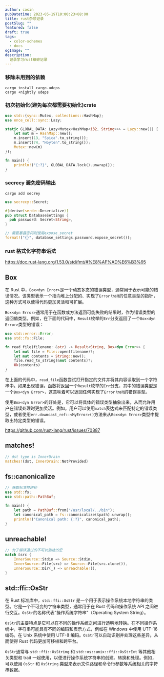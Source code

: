 ```yaml
---
author: cosin
pubDatetime: 2023-05-19T10:00:23+08:00 
title: rust杂项记录
postSlug: ""
featured: false
draft: true
tags:
  - color-schemes
  - docs
ogImage: ""
description:
  记录学习rust细碎记录
---
```


### 移除未用到的依赖
```shell
cargo install cargo-udeps
cargo +nightly udeps
```

### 初次初始化(避免每次都需要初始化)crate
```rust
use std::{sync::Mutex, collections::HashMap};
use once_cell::sync::Lazy;

static GLOBAL_DATA: Lazy<Mutex<HashMap<i32, String>>> = Lazy::new(|| {
    let mut m = HashMap::new();
    m.insert(13, "Spica".to_string());
    m.insert(74, "Hoyten".to_string());
    Mutex::new(m)
});

fn main() {
    println!("{:?}", GLOBAL_DATA.lock().unwrap());
}
```

### secrecy 避免密码输出
```shell
cargo add secrey
```
```rust
use secrecy::Secret;

#[derive(serde::Deserialize)]
pub struct DatabaseSettings {
  pub password: Secret<String>,
}

// 需要暴露密码则使用expose_secret
format!("{}", database_settings.password.expose_secret());
```

### rust 格式化字符串语法
https://doc.rust-lang.org/1.53.0/std/fmt/#%E8%AF%AD%E6%B3%95

## Box<dyn Error>
在 Rust 中，`Box<dyn Error>`是一个动态多态的错误类型，通常用于表示可能的错误情况。该类型表示一个指向堆上分配的、实现了`Error` trait的任意类型的指针，这种方式可以使得代码更加灵活和可扩展。

`Box<dyn Error>`通常用于在函数或方法返回可能失败的结果时，作为错误类型的返回值类型。例如，在下面的代码中，`Result`枚举的`Err`分支返回了一个`Box<dyn Error>`类型的错误：

```rust
use std::error::Error;
use std::fs::File;

fn read_file(filename: &str) -> Result<String, Box<dyn Error>> {
    let mut file = File::open(filename)?;
    let mut contents = String::new();
    file.read_to_string(&mut contents)?;
    Ok(contents)
}
```

在上面的代码中，`read_file`函数尝试打开指定的文件并将其内容读取到一个字符串中。如果出现错误，函数将返回一个`Result`枚举的`Err`分支，其中的错误类型是一个`Box<dyn Error>`，这意味着可以返回任何实现了`Error` trait的错误类型。

使用`Box<dyn Error>`的好处是，它可以将具体的错误类型抽象出来，从而允许用户在错误处理时更加灵活。例如，用户可以使用`match`表达式来匹配特定的错误类型，或者使用`err.downcast_ref::<MyError>()`方法来从`Box<dyn Error>`类型中提取出特定类型的错误。

https://github.com/rust-lang/rust/issues/70887

## matches!
```rust
// dst type is InnerDrain
matches!(dst, InnerDrain::NotProvided)
```

## fs::canonicalize
```rust
// 获取标准换路径
use std::fs;
use std::path::PathBuf;

fn main() {
    let path = PathBuf::from("/usr/local/../bin");
    let canonical_path = fs::canonicalize(&path).unwrap();
    println!("Canonical path: {:?}", canonical_path);
}
```

## unreachable!
```rust
// 为了编译通过的不可以到达的宏
match &src {
    InnerSource::Stdin => Source::Stdin,
    InnerSource::File(src) => Source::File(src.clone()),
    InnerSource::Dir(_) => unreachable!(),
}
```

## std::ffi::OsStr
在 Rust 标准库中，`std::ffi::OsStr` 是一个用于表示操作系统本地字符串的类型。它是一个不可变的字符串类型，通常用于在 Rust 代码和操作系统 API 之间进行交互。`OsStr`的名称代表"操作系统字符串"（Operating System String）。

`OsStr`的主要特点是它可以在不同的操作系统之间进行透明地转换。在不同操作系统中，字符串可能具有不同的编码和表示方式，例如在 Windows 中使用 UTF-16 编码，在 Unix 系统中使用 UTF-8 编码。`OsStr`可以自动识别并处理这些差异，从而使得 Rust 代码更加可移植和跨平台。

`OsStr`通常与 `std::ffi::OsString` 和 `std::os::unix::ffi::OsStrExt` 等其他相关类型和 trait 一起使用，以便进行操作系统字符串的创建、转换和处理。例如，可以使用 `OsStr` 和 `OsString` 类型来表示文件路径和命令行参数等系统相关的字符串数据。

